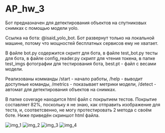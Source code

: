 # AP_hw_3
Бот предназначен для детектирования объектов на спутниковых снимках с помощью модели yolo.

Ссылка на бота: @isaid_yolo_bot. Бот развернут только на локальной машине, потому что мощностей бесплатных сервисов ему не хватает.

В файле bot.py содержится скрипт для бота, в файле test_bot.py тесты для бота, в файле config_reader.py скрипт для чтения токена, в папке test_imgs фотографии для тестирования бота, best.pt - файл с весами модели.

Реализованы комманды /start - начало работы, /help - выводит доступные команды, /metrics - показывает метрики модели, /detect - автомат для детектирования объектов на снимках.

В папке coverage находится html файл с покрытием тестов. Покрытие составляет 82%, поскольку я не знаю, как отправить изображение для теста, и, соответсвенно, не могу протестировать 2 метода с своём боте. Ниже приведён скриншот html файла.


![img_1](services/IMG_3886.jpg)
![img_2](services/IMG_3887.jpg)
![img_3](services/IMG_3888.jpg)
![img_4](services/IMG_3889.png)


